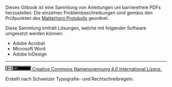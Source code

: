 Dieses Gitbook ist eine Sammlung von Anleitungen um barrierefreie PDFs herzustellen. Die einzelnen Problembeschreibungen sind gemäss den Prüfpunkten des [Matterhorn Protokolls](/0-2_begriffe.md) geordnet.

Diese Sammlung enthält Lösungen, welche mit folgender Software umgesetzt werden können:

* Adobe Acrobat
* Microsoft Word
* Adobe InDesign

---

[![](/assets/cc-by.png) Creative Commons Namensnennung 4.0 International Lizenz.](http://creativecommons.org/licenses/by/4.0/)

Erstellt nach Schweizer Typografie- und Rechtschreibregeln.

